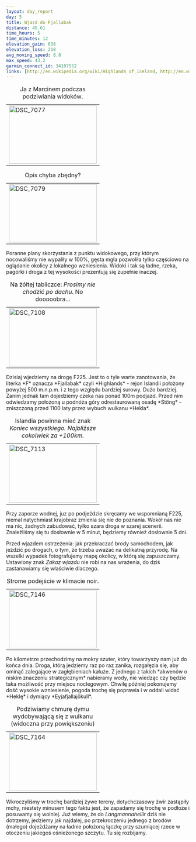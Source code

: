 ```yaml
---
layout: day_report
day: 5
title: Wjazd do Fjallabak
distance: 45.61
time_hours: 5
time_minutes: 12
elevation_gain: 638
elevation_loss: 218
avg_moving_speed: 8.8
max_speed: 43.2
garmin_connect_id: 34107552
links: [http://en.wikipedia.org/wiki/Highlands_of_Iceland, http://en.wikipedia.org/wiki/Þjóðveldisbærinn_Stöng, http://en.wikipedia.org/wiki/Eyjafjallajökull, http://en.wikipedia.org/wiki/Hekla]
---
```


<table class="image left">
  <caption>Ja z Marcinem podczas podziwiania widoków.</caption>
  <tr>
    <td>
      <a href="http://www.flickr.com/photos/michalbugno/4644264921/sizes/l" title="DSC_7077 by Michal Bugno, on Flickr"><img src="http://farm5.static.flickr.com/4056/4644264921_e4521bdc9d_m.jpg" width="240" height="159" alt="DSC_7077" /></a>
    </td>
  </tr>
</table>
<table class="image right">
  <caption>Opis chyba zbędny?</caption>
  <tr>
    <td>
      <a href="http://www.flickr.com/photos/michalbugno/4644265609/sizes/l" title="DSC_7079 by Michal Bugno, on Flickr"><img src="http://farm4.static.flickr.com/3408/4644265609_136209588f_m.jpg" width="240" height="159" alt="DSC_7079" /></a>
    </td>
  </tr>
</table>
Poranne plany skorzystania z punktu widokowego, przy którym nocowaliśmy nie
wypaliły w 100%, gęsta mgła pozwoliła tylko częściowo na oglądanie okolicy z
lokalnego wzniesienia. Widoki i tak są ładne, rzeka, pagórki i droga z tej
wysokości prezentują się zupełnie inaczej.

<table class="image right">
  <caption>Na żółtej tabliczce: <em>Prosimy nie chodzić po dachu</em>. No
  dooooobra...</caption>
  <tr>
    <td>
      <a href="http://www.flickr.com/photos/michalbugno/4644268881/sizes/l" title="DSC_7108 by Michal Bugno, on Flickr"><img src="http://farm5.static.flickr.com/4024/4644268881_a31ff13d86_m.jpg" width="240" height="159" alt="DSC_7108" /></a>
    </td>
  </tr>
</table>
Dzisiaj wjedziemy na drogę F225. Jest to o tyle warte zanotowania, że literka
*F* oznacza *Fjallabak* czyli *Highlands* - rejon Islandii położony powyżej 500
m.n.p.m. i z tego względu bardziej surowy. Dużo bardziej. Zanim jednak tam
dojedziemy czeka nas ponad 100m podjazd. Przed nim odwiedzamy położoną u podnóża
góry odrestaurowaną osadę *Stöng* - zniszczoną przed 1100 laty przez wybuch
wulkanu *Hekla*.

<table class="image right">
  <caption>Islandia powinna mieć znak <em>Koniec wszystkiego. Najbliższe
  cokolwiek za +100km.</em></caption>
  <tr>
    <td>
      <a href="http://www.flickr.com/photos/michalbugno/4644270131/sizes/l" title="DSC_7113 by Michal Bugno, on Flickr"><img src="http://farm4.static.flickr.com/3395/4644270131_a559e119a9_m.jpg" width="240" height="159" alt="DSC_7113" /></a>
    </td>
  </tr>
</table>
Przy zaporze wodnej, juz po podjeździe skręcamy we wspomnianą F225, niemal
natychmiast krajobraz zmienia się nie do poznania. Wokół nas nie ma nic, żadnych
zabudować, tylko szara droga w szarej scenerii. Znaleźliśmy się tu dosłownie w 5
minut, będziemy również dosłownie 5 dni.

Przed wjazdem ostrzeżenia: jak przekraczać brody samochodem, jak jeździć po
drogach, o tym, że trzeba uważać na delikatną przyrodę. Na wszelki wypadek
fotografujemy mapę okolicy, w którą się zapuszczamy. Ustawiony znak *Zakaz
wjazdu* nie robi na nas wrażenia, do dziś zastanawiamy się właściwie dlaczego.

<table class="image left">
  <caption>Strome podejście w klimacie noir.</caption>
  <tr>
    <td>
      <a href="http://www.flickr.com/photos/michalbugno/4644272749/sizes/l" title="DSC_7146 by Michal Bugno, on Flickr"><img src="http://farm5.static.flickr.com/4032/4644272749_044cb78c16_m.jpg" width="240" height="159" alt="DSC_7146" /></a>
    </td>
  </tr>
</table>
Po kilometrze przechodzimy na mokry szuter, który towarzyszy nam już do końca
dnia. Droga, którą jedziemy raz po raz zanika, rozgałęzia się, aby ominąć
zalegające w zagłębieniach kałuże. Z jednego z takich *akwenów o niskim
znaczeniu strategicznym* nabieramy wody, nie wiedząc czy będzie taka możliwość
przy miejscu noclegowym. Chwilę później pokonujemy dość wysokie wzniesienie,
pogoda trochę się poprawia i w oddali widać *Heklę* i dymiący
*Eyjafjallajökull*.
<table class="image right">
  <caption>Podziwiamy chmurę dymu wydobywającą się z wulkanu (widoczna przy
      powiększeniu)</caption>
  <tr>
    <td>
      <a href="http://www.flickr.com/photos/michalbugno/4644892614/sizes/l" title="DSC_7164 by Michal Bugno, on Flickr"><img src="http://farm5.static.flickr.com/4052/4644892614_ae11d96db1_m.jpg" width="240" height="159" alt="DSC_7164" /></a>
    </td>
  </tr>
</table>

Wkroczyliśmy w trochę bardziej żywe tereny, dotychczasowy żwir zastąpiły mchy,
niestety minusem tego faktu jest, że zapadamy się trochę w podłoże i posuwamy
się wolniej. Już wiemy, że do *Langmannahellir* dziś nie dotrzemy, jedziemy jak
najdalej, po przekroczeniu jednego z brodów (małego) dojeżdżamy na ładnie
położoną łączkę przy szumiącej rzece w otoczeniu jakiegoś ośnieżonego szczytu.
Tu się rozbijamy.
